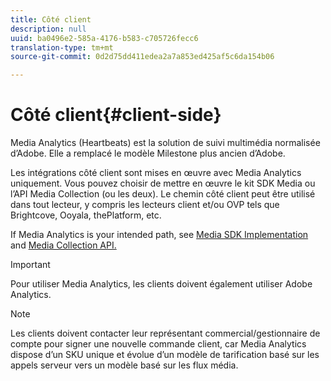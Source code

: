 ```yaml
---
title: Côté client
description: null
uuid: ba0496e2-585a-4176-b583-c705726fecc6
translation-type: tm+mt
source-git-commit: 0d2d75dd411edea2a7a853ed425af5c6da154b06

---
```



# Côté client{#client-side}

Media Analytics (Heartbeats) est la solution de suivi multimédia normalisée d’Adobe. Elle a remplacé le modèle Milestone plus ancien d’Adobe.

Les intégrations côté client sont mises en œuvre avec Media Analytics uniquement. Vous pouvez choisir de mettre en œuvre le kit SDK Media ou l’API Media Collection (ou les deux). Le chemin côté client peut être utilisé dans tout lecteur, y compris les lecteurs client et/ou OVP tels que Brightcove, Ooyala, thePlatform, etc.

If Media Analytics is your intended path, see [Media SDK Implementation](/help/sdk-implement/setup/setup-overview.md) and [Media Collection API.](/help/media-collection-api/mc-api-overview.md)

>[!IMPORTANT]
>
>Pour utiliser Media Analytics, les clients doivent également utiliser Adobe Analytics.

>[!NOTE]
>
>Les clients doivent contacter leur représentant commercial/gestionnaire de compte pour signer une nouvelle commande client, car Media Analytics dispose d’un SKU unique et évolue d’un modèle de tarification basé sur les appels serveur vers un modèle basé sur les flux média.
